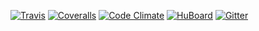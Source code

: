 [![Travis](https://img.shields.io/travis/FluentLenium/FluentLenium.svg)](https://travis-ci.org/FluentLenium/FluentLenium)
[![Coveralls](https://img.shields.io/coveralls/FluentLenium/FluentLenium.svg)](https://coveralls.io/github/FluentLenium/FluentLenium)
[![Code Climate](https://codeclimate.com/github/FluentLenium/FluentLenium/badges/gpa.svg)](https://codeclimate.com/github/FluentLenium/FluentLenium)
[![HuBoard](https://img.shields.io/badge/Hu-Board-7965cc.svg)](https://huboard.com/FluentLenium/FluentLenium)
[![Gitter](https://img.shields.io/gitter/room/nwjs/nw.js.svg?maxAge=2592000)](https://gitter.im/FluentLenium/general)
